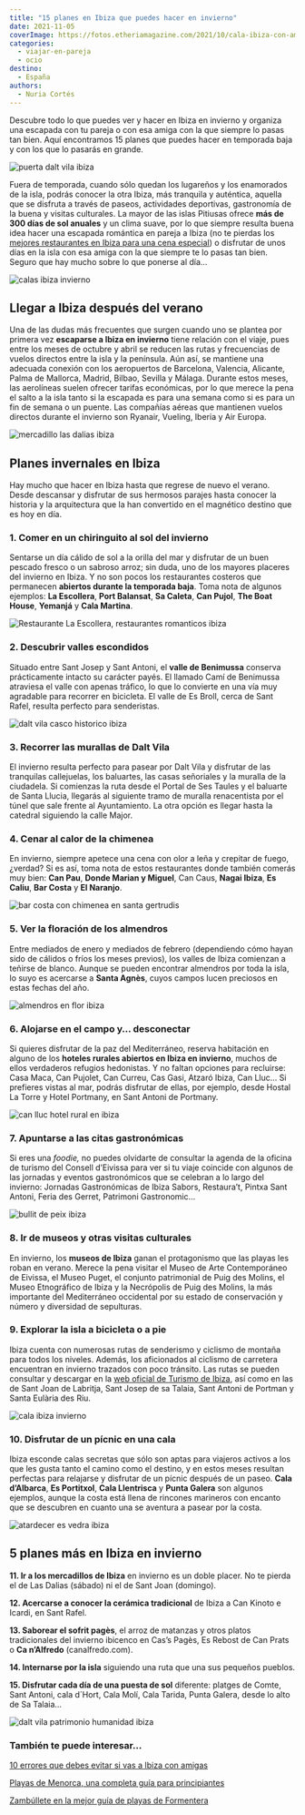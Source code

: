 ```yaml
---
title: "15 planes en Ibiza que puedes hacer en invierno"
date: 2021-11-05
coverImage: https://fotos.etheriamagazine.com/2021/10/cala-ibiza-con-amigas.jpg
categories: 
  - viajar-en-pareja
  - ocio
destino: 
  - España
authors: 
  - Nuria Cortés
---
```


Descubre todo lo que puedes ver y hacer en Ibiza en invierno y organiza una escapada con 
tu pareja o con esa amiga con la que siempre lo pasas tan bien. Aquí encontramos 15 
planes que puedes hacer en temporada baja y con los que lo pasarás en grande. 

![puerta dalt vila ibiza](https://fotos.etheriamagazine.com/2021/11/casa-dalt-vila.jpg "Puerta de Dalt Villa, Ibiza. © P. García")

Fuera de temporada, cuando sólo quedan los lugareños y los enamorados de la isla, podrás 
conocer la otra Ibiza, más tranquila y auténtica, aquella que se disfruta a través de 
paseos, actividades deportivas, gastronomía de la buena y visitas culturales. La mayor 
de las islas Pitiusas ofrece **más de 300 días de sol anuales** y un clima suave, por lo 
que siempre resulta buena idea hacer una escapada romántica en pareja a Ibiza (no te 
pierdas los [mejores restaurantes en Ibiza para una cena 
especial](https://etheriamagazine.com/2020/02/14/20-restaurantes-romanticos-de-ibiza-para-viajes-en-pareja/)) 
o disfrutar de unos días en la isla con esa amiga con la que siempre te lo pasas tan 
bien. Seguro que hay mucho sobre lo que ponerse al día… 

![calas ibiza invierno](https://fotos.etheriamagazine.com/2021/10/cala-ibiza-con-amigas.jpg "Aprovecha las calas de Ibiza en invierno, con apenas turistas. © Alex Kulikov")

## Llegar a Ibiza después del verano

Una de las dudas más frecuentes que surgen cuando uno se plantea por primera vez 
**escaparse a Ibiza en invierno** tiene relación con el viaje, pues entre los meses de 
octubre y abril se reducen las rutas y frecuencias de vuelos directos entre la isla y la 
península. Aún así, se mantiene una adecuada conexión con los aeropuertos de Barcelona, 
Valencia, Alicante, Palma de Mallorca, Madrid, Bilbao, Sevilla y Málaga. Durante estos 
meses, las aerolíneas suelen ofrecer tarifas económicas, por lo que merece la pena el 
salto a la isla tanto si la escapada es para una semana como si es para un fin de semana 
o un puente. Las compañías aéreas que mantienen vuelos directos durante el invierno son 
Ryanair, Vueling, Iberia y Air Europa. 

![mercadillo las dalias ibiza](https://fotos.etheriamagazine.com/2021/11/mercado-las-dalias-ibiza.jpg "Mercadillo de las Dalias, en Ibiza. © Pepa García")

## Planes invernales en Ibiza

Hay mucho que hacer en Ibiza hasta que regrese de nuevo el verano. Desde descansar y 
disfrutar de sus hermosos parajes hasta conocer la historia y la arquitectura que la han 
convertido en el magnético destino que es hoy en día. 

### 1\. Comer en un chiringuito al sol del invierno

Sentarse un día cálido de sol a la orilla del mar y disfrutar de un buen pescado fresco 
o un sabroso arroz; sin duda, uno de los mayores placeres del invierno en Ibiza. Y no 
son pocos los restaurantes costeros que permanecen **abiertos durante la temporada 
baja**. Toma nota de algunos ejemplos: **La Escollera**, **Port Balansat**, **Sa 
Caleta**, **Can Pujol**, **The Boat House**, **Yemanjá** y **Cala Martina**. 

![Restaurante La Escollera, restaurantes romanticos ibiza](https://fotos.etheriamagazine.com/2020/02/restaurante-romantico-ibiza-la-escollera.jpg "Restaurante La Escollera (Ibiza). © Luana Failla/ La Escollera")

### 2\. Descubrir valles escondidos

Situado entre Sant Josep y Sant Antoni, el **valle de Benimussa** conserva prácticamente 
intacto su carácter payés. El llamado Camí de Benimussa atraviesa el valle con apenas 
tráfico, lo que lo convierte en una vía muy agradable para recorrer en bicicleta. El 
valle de Es Broll, cerca de Sant Rafel, resulta perfecto para senderistas. 

![dalt vila casco historico ibiza](https://fotos.etheriamagazine.com/2021/10/dalt-vila-ibiza.jpg "Dalt Vila. © Belinda Fewings/ Kadir Celep")

### 3\. Recorrer las murallas de Dalt Vila

El invierno resulta perfecto para pasear por Dalt Vila y disfrutar de las tranquilas 
callejuelas, los baluartes, las casas señoriales y la muralla de la ciudadela. Si 
comienzas la ruta desde el Portal de Ses Taules y el baluarte de Santa Llucia, llegarás 
al siguiente tramo de muralla renacentista por el túnel que sale frente al Ayuntamiento. 
La otra opción es llegar hasta la catedral siguiendo la calle Major. 

### 4\. Cenar al calor de la chimenea

En invierno, siempre apetece una cena con olor a leña y crepitar de fuego, ¿verdad? Si 
es así, toma nota de estos restaurantes donde también comerás muy bien: **Can Pau**, 
**Donde Marian y Miguel**, Can Caus, **Nagai Ibiza**, **Es Caliu**, **Bar Costa** y **El 
Naranjo**. 

![bar costa con chimenea en santa gertrudis](https://fotos.etheriamagazine.com/2021/11/bar-costa-santa-gertrudis-chimenea.jpg "Bar Costa en Santa Gertrudis (Ibiza). © Pepa García")

### 5\. Ver la floración de los almendros

Entre mediados de enero y mediados de febrero (dependiendo cómo hayan sido de cálidos o 
fríos los meses previos), los valles de Ibiza comienzan a teñirse de blanco. Aunque se 
pueden encontrar almendros por toda la isla, lo suyo es acercarse a **Santa Agnès**, 
cuyos campos lucen preciosos en estas fechas del año. 

![almendros en flor ibiza](https://fotos.etheriamagazine.com/2021/11/almendros-flor-ibiza.jpg "Almendros en flor en Ibiza. © Pepa García")

### 6\. Alojarse en el campo y… desconectar

Si quieres disfrutar de la paz del Mediterráneo, reserva habitación en alguno de los 
**hoteles rurales abiertos en Ibiza en invierno**, muchos de ellos verdaderos refugios 
hedonistas. Y no faltan opciones para recluirse: Casa Maca, Can Pujolet, Can Curreu, Cas 
Gasi, Atzaró Ibiza, Can Lluc… Si prefieres vistas al mar, podrás disfrutar de ellas, por 
ejemplo, desde Hostal La Torre y Hotel Portmany, en Sant Antoni de Portmany. 

![can lluc hotel rural en ibiza](https://fotos.etheriamagazine.com/2021/11/Can-Lluc-hotel-rural.jpg "© Can Lluc Hotel Rural.")

### 7\. Apuntarse a las citas gastronómicas

Si eres una _foodie,_ no puedes olvidarte de consultar la agenda de la oficina de 
turismo del Consell d’Eivissa para ver si tu viaje coincide con algunos de las jornadas 
y eventos gastronómicos que se celebran a lo largo del invierno: Jornadas Gastronómicas 
de Ibiza Sabors, Restaura’t, Pintxa Sant Antoni, Feria des Gerret, Patrimoni 
Gastronomic… 

![bullit de peix ibiza](https://fotos.etheriamagazine.com/2021/11/pescado-ibiza.jpg "Bullit de peix, una de las recetas tradicionales de Ibiza. © P.García")

### 8\. Ir de museos y otras visitas culturales

En invierno, los **museos de Ibiza** ganan el protagonismo que las playas les roban en 
verano. Merece la pena visitar el Museo de Arte Contemporáneo de Eivissa, el Museo 
Puget, el conjunto patrimonial de Puig des Molins, el Museo Etnográfico de Ibiza y la 
Necrópolis de Puig des Molins, la más importante del Mediterráneo occidental por su 
estado de conservación y número y diversidad de sepulturas. 

### 9\. Explorar la isla a bicicleta o a pie

Ibiza cuenta con numerosas rutas de senderismo y ciclismo de montaña para todos los 
niveles. Además, los aficionados al ciclismo de carretera encuentran en invierno 
trazados con poco tránsito. Las rutas se pueden consultar y descargar en la [web oficial 
de Turismo de Ibiza](https://ibiza.travel/), así como en las de Sant Joan de Labritja, 
Sant Josep de sa Talaia, Sant Antoni de Portman y Santa Eulària des Riu. 

![cala ibiza invierno](https://fotos.etheriamagazine.com/2021/11/cala-ibiza.jpg "En invierno también hay días idóneos para disfrutar de la playa en Ibiza. © P. García")

### 10\. Disfrutar de un pícnic en una cala

Ibiza esconde calas secretas que sólo son aptas para viajeros activos a los que les 
gusta tanto el camino como el destino, y en estos meses resultan perfectas para 
relajarse y disfrutar de un pícnic después de un paseo. **Cala d’Albarca**, **Es 
Portitxol**, **Cala Llentrisca** y **Punta Galera** son algunos ejemplos, aunque la 
costa está llena de rincones marineros con encanto que se descubren en cuanto una se 
aventura a pasear por la costa. 

![atardecer es vedra ibiza](https://fotos.etheriamagazine.com/2021/11/atardecer-es-vedra.jpg "El sol se oculta tras Es Vedrá. © Pepa García")

## 5 planes más en Ibiza en invierno

**11\. Ir a los mercadillos de Ibiza** en invierno es un doble placer. No te pierda el 
de Las Dalias (sábado) ni el de Sant Joan (domingo). 

**12\. Acercarse a conocer la cerámica tradicional** de Ibiza a Can Kinoto e Icardi, en 
Sant Rafel. 

**13\. Saborear el sofrit pagès**, el arroz de matanzas y otros platos tradicionales del 
invierno ibicenco en Cas’s Pagès, Es Rebost de Can Prats o **Ca n’Alfredo** 
(canalfredo.com). 

**14\. Internarse por la isla** siguiendo una ruta que una sus pequeños pueblos. 

**15\. Disfrutar cada día de una puesta de sol** diferente: platges de Comte, Sant 
Antoni, cala d´Hort, Cala Molí, Cala Tarida, Punta Galera, desde lo alto de Sa Talaia… 

![dalt vila patrimonio humanidad ibiza](https://fotos.etheriamagazine.com/2021/11/dalt-vila-ibiza.jpg "Dalt Vila, el casco antiguo de Ibiza, fue declarado Patrimonio de la Humanidad. © Pepa G.")

### También te puede interesar...

[10 errores que debes evitar si vas a Ibiza con 
amigas](https://etheriamagazine.com/2018/06/25/viaje-a-ibiza-con-amigas/) 

[Playas de Menorca, una completa guía para 
principiantes](https://etheriamagazine.com/2020/08/14/guia-mejores-playas-calas-menorca/) 

[Zambúllete en la mejor guía de playas de 
Formentera](https://etheriamagazine.com/2020/04/15/viajar-con-amigas-mejores-playas-formentera/)
